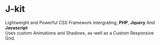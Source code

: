 # J-kit
<p> Lightweight and Powerful CSS Framework intergrating, <b>PHP</b>, <b>Jquery</b> And <b>Javascript</b></br>
Uses custom Animations and Shadows, as-well as a Custom Responsive Grid.
</p>










<!--
Usage:
- CDN (https://cdn.jakekitcss.com)
- Source Files (https://github.com/Jake7500/Jakekit.css)

> Development Log <a href="https://github.com/Jake7500/Jakekit.css/blob/master/Development%20Log.txt">here</a>
</br>
> Wiki <a href="https://github.com/Jake7500/Jakekit.css/wiki">here</a>
</br>
> Issue's  <a href="https://github.com/Jake7500/Jakekit.css/issues">here</a>
-->
